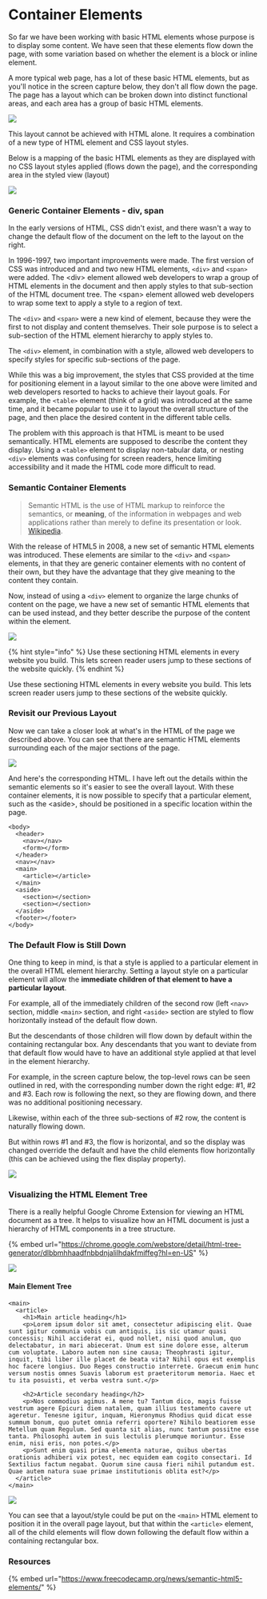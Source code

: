 # Container Elements

So far we have been working with basic HTML elements whose purpose is to display some content.  We have seen that these elements flow down the page, with some variation based on whether the element is a block or inline element.

A more typical web page, has a lot of these basic HTML elements, but as you'll notice in the screen capture below, they don't all flow down the page. The page has a layout which can be broken down into distinct functional areas, and each area has a group of basic HTML elements.

![](../../.gitbook/assets/image%20%28238%29.png)

This layout cannot be achieved with HTML alone. It requires a combination of a new type of HTML element and CSS layout styles.

Below is a mapping of the basic HTML elements as they are displayed with no CSS layout styles applied \(flows down the page\), and the corresponding area in the styled view \(layout\)

![](../../.gitbook/assets/image%20%28222%29%20%281%29.png)

### Generic Container Elements - div, span

In the early versions of HTML, CSS didn't exist, and there wasn't a way to change the default flow of the document on the left to the layout on the right.

In 1996-1997, two important improvements were made. The first version of CSS was introduced and and two new HTML elements, `<div>` and `<span>` were added. The &lt;div&gt; element allowed web developers to wrap a group of HTML elements in the document and then apply styles to that sub-section of the HTML document tree. The &lt;span&gt; element allowed web developers to wrap some text to apply a style to a region of text.

The `<div>` and `<span>` were a new kind of element, because they were the first to not display and content themselves. Their sole purpose is to select a sub-section of the HTML element hierarchy to apply styles to.

The `<div>` element, in combination with a style, allowed web developers to specify styles for specific sub-sections of the page.

While this was a big improvement, the styles that CSS provided at the time for positioning element in a layout similar to the one above were limited and web developers resorted to hacks to achieve their layout goals. For example, the `<table>` element \(think of a grid\) was introduced at the same time, and it became popular to use it to layout the overall structure of the page, and then place the desired content in the different table cells. 

The problem with this approach is that HTML is meant to be used semantically. HTML elements are supposed to describe the content they display. Using a `<table>` element to display non-tabular data, or nesting `<div>` elements was confusing for screen readers, hence limiting accessibility and it made the HTML code more difficult to read.

### Semantic Container Elements

> Semantic HTML is the use of HTML markup to reinforce the semantics, or **meaning**, of the information in webpages and web applications rather than merely to define its presentation or look. [Wikipedia](https://en.wikipedia.org/wiki/Semantic_HTML).

With the release of HTML5 in 2008, a new set of semantic HTML elements was introduced. These elements are similar to the `<div>` and `<span>` elements, in that they are generic container elements with no content of their own, but they have the advantage that they give meaning to the content they contain.

Now, instead of using a `<div>` element to organize the large chunks of content on the page, we have a new set of semantic HTML elements that can be used instead, and they better describe the purpose of the content within the element.

![](../../.gitbook/assets/image%20%284%29.png)

{% hint style="info" %}
Use these sectioning HTML elements in every website you build. This lets screen reader users jump to these sections of the website quickly.
{% endhint %}

Use these sectioning HTML elements in every website you build. This lets screen reader users jump to these sections of the website quickly.

### Revisit our Previous Layout

Now we can take a closer look at what's in the HTML of the page we described above. You can see that there are semantic HTML elements surrounding each of the major sections of the page.

![](../../.gitbook/assets/image%20%28219%29%20%281%29.png)

And here's the corresponding HTML.  I have left out the details within the semantic elements so it's easier to see the overall layout. With these container elements, it is now possible to specify that a particular element, such as the &lt;aside&gt;, should be positioned in a specific location within  the page.

```markup
<body>
  <header>
    <nav></nav>
    <form></form>
  </header>
  <nav></nav>
  <main>
    <article></article>
  </main>
  <aside>
    <section></section>
    <section></section>
  </aside>
  <footer></footer>
</body>
```

### The Default Flow is Still Down

One thing to keep in mind, is that a style is applied to a particular element in the overall HTML element hierarchy. Setting a layout style on a particular element will allow the **immediate children of that element to have a particular layout**. 

For example, all of the immediately children of the second row \(left `<nav>` section, middle `<main>` section, and right `<aside>` section are styled to flow horizontally instead of the default flow down.

But the descendants of those children will flow down by default within the containing rectangular box. Any descendants that you want to deviate from that default flow would have to have an additional style applied at that level in the element hierarchy.

For example, in the screen capture below, the top-level rows can be seen outlined in red,  with the corresponding number down the right edge: \#1, \#2 and \#3.  Each row is following the next, so they are flowing down, and there was no additional positioning necessary. 

Likewise, within each of the three sub-sections of \#2 row, the content is naturally flowing down.

But within rows \#1 and \#3, the flow is horizontal, and so the display was changed override the default and have the child elements flow horizontally \(this can be achieved using the flex display property\).

![](../../.gitbook/assets/image%20%28237%29.png)

### Visualizing the HTML Element Tree

There is a really helpful Google Chrome Extension for viewing an HTML document as a tree. It helps to visualize how an HTML document is just a hierarchy of HTML components in a tree structure.

{% embed url="https://chrome.google.com/webstore/detail/html-tree-generator/dlbbmhhaadfnbbdnjalilhdakfmiffeg?hl=en-US" %}

![](../../.gitbook/assets/image%20%28219%29.png)

#### Main Element Tree

```markup
<main>
  <article>
    <h1>Main article heading</h1>
    <p>Lorem ipsum dolor sit amet, consectetur adipiscing elit. Quae sunt igitur communia vobis cum antiquis, iis sic utamur quasi concessis; Nihil acciderat ei, quod nollet, nisi quod anulum, quo delectabatur, in mari abiecerat. Unum est sine dolore esse, alterum cum voluptate. Laboro autem non sine causa; Theophrasti igitur, inquit, tibi liber ille placet de beata vita? Nihil opus est exemplis hoc facere longius. Duo Reges constructio interrete. Graecum enim hunc versum nostis omnes Suavis laborum est praeteritorum memoria. Haec et tu ita posuisti, et verba vestra sunt.</p>

    <h2>Article secondary heading</h2>
    <p>Nos commodius agimus. A mene tu? Tantum dico, magis fuisse vestrum agere Epicuri diem natalem, quam illius testamento cavere ut ageretur. Tenesne igitur, inquam, Hieronymus Rhodius quid dicat esse summum bonum, quo putet omnia referri oportere? Nihilo beatiorem esse Metellum quam Regulum. Sed quanta sit alias, nunc tantum possitne esse tanta. Philosophi autem in suis lectulis plerumque moriuntur. Esse enim, nisi eris, non potes.</p>
    <p>Sunt enim quasi prima elementa naturae, quibus ubertas orationis adhiberi vix potest, nec equidem eam cogito consectari. Id Sextilius factum negabat. Quorum sine causa fieri nihil putandum est. Quae autem natura suae primae institutionis oblita est?</p>
  </article>
</main>
```

![](../../.gitbook/assets/image%20%28218%29.png)

You can see that a layout/style could be put on the `<main>` HTML element to position it in the overall page layout, but that within the `<article>` element, all of the child elements will  flow down following the default flow within a containing rectangular box.

### Resources

{% embed url="https://www.freecodecamp.org/news/semantic-html5-elements/" %}

